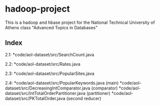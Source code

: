 hadoop-project
==============

This is a hadoop and hbase project for the National Technical University of 
Athens class "Advanced Topics in Databases"

Index
------

2.1:
*code/aol-dataset/src/SearchCount.java

2.2:
*code/aol-dataset/src/Rates.java

2.3:
*code/aol-dataset/src/PopularSites.java

2.4:
*code/aol-dataset/src/PopularKeywords.java (main)
*code/aol-dataset/src/DecreasingIntComparator.java (comparator)
*code/aol-dataset/src/IntTotalOrderPartitioner.java (partitioner)
*code/aol-dataset/src/PKTotalOrder.java (second reducer)


